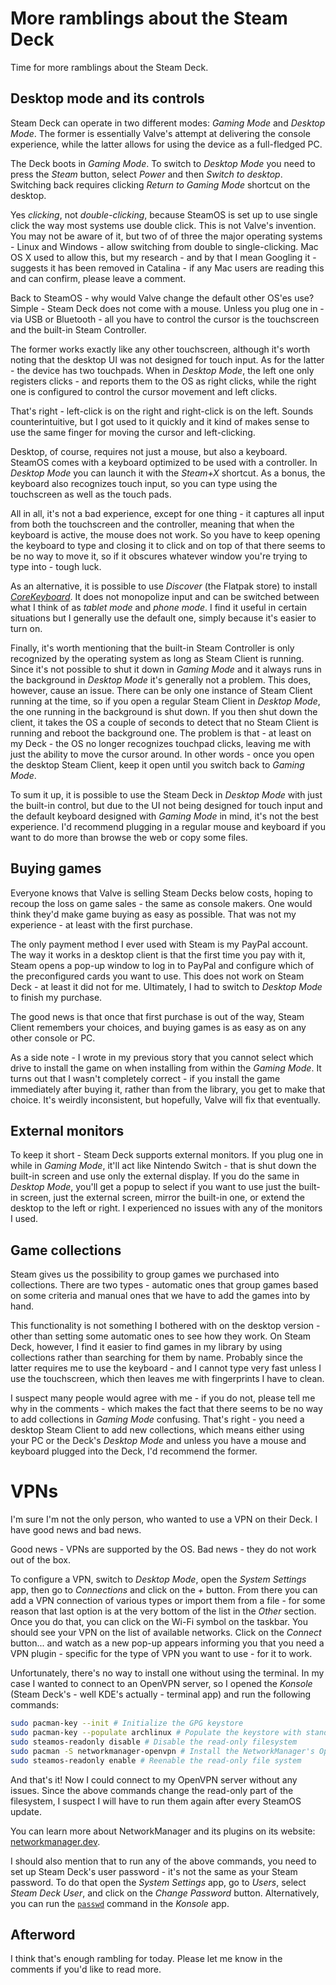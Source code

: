 # More ramblings about the Steam Deck

Time for more ramblings about the Steam Deck.

## Desktop mode and its controls

Steam Deck can operate in two different modes: *Gaming Mode* and *Desktop Mode*. The former is essentially Valve's attempt at delivering the console experience, while the latter allows for using the device as a full-fledged PC.

The Deck boots in _Gaming Mode_. To switch to _Desktop Mode_ you need to press the _Steam_ button, select _Power_ and then _Switch to desktop_. Switching back requires clicking _Return to Gaming Mode_ shortcut on the desktop.

Yes _clicking_, not _double-clicking_, because SteamOS is set up to use single click the way most systems use double click. This is not Valve's invention. You may not be aware of it, but two of of three the major operating systems - Linux and Windows - allow switching from double to single-clicking. Mac OS X used to allow this, but my research - and by that I mean Googling it - suggests it has been removed in Catalina - if any Mac users are reading this and can confirm, please leave a comment.

Back to SteamOS - why would Valve change the default other OS'es use? Simple - Steam Deck does not come with a mouse. Unless you plug one in - via USB or Bluetooth - all you have to control the cursor is the touchscreen and the built-in Steam Controller.

The former works exactly like any other touchscreen, although it's worth noting that the desktop UI was not designed for touch input. As for the latter - the device has two touchpads. When in _Desktop Mode_, the left one only registers clicks - and reports them to the OS as right clicks, while the right one is configured to control the cursor movement and left clicks.

That's right - left-click is on the right and right-click is on the left. Sounds counterintuitive, but I got used to it quickly and it kind of makes sense to use the same finger for moving the cursor and left-clicking.

Desktop, of course, requires not just a mouse, but also a keyboard. SteamOS comes with a keyboard optimized to be used with a controller. In _Desktop Mode_ you can launch it with the _Steam+X_ shortcut. As a bonus, the keyboard also recognizes touch input, so you can type using the touchscreen as well as the touch pads.

All in all, it's not a bad experience, except for one thing - it captures all input from both the touchscreen and the controller, meaning that when the keyboard is active, the mouse does not work. So you have to keep opening the keyboard to type and closing it to click and on top of that there seems to be no way to move it, so if it obscures whatever window you're trying to type into - tough luck.

As an alternative, it is possible to use _Discover_ (the Flatpak store) to install [_CoreKeyboard_](https://flathub.org/apps/details/org.cubocore.CoreKeyboard). It does not monopolize input and can be switched between what I think of as _tablet mode_ and _phone mode_. I find it useful in certain situations but I generally use the default one, simply because it's easier to turn on.

Finally, it's worth mentioning that the built-in Steam Controller is only recognized by the operating system as long as Steam Client is running. Since it's not possible to shut it down in _Gaming Mode_ and it always runs in the background in _Desktop Mode_ it's generally not a problem. This does, however, cause an issue. There can be only one instance of Steam Client running at the time, so if you open a regular Steam Client in _Desktop Mode_, the one running in the background is shut down. If you then shut down the client, it takes the OS a couple of seconds to detect that no Steam Client is running and reboot the background one. The problem is that - at least on my Deck - the OS no longer recognizes touchpad clicks, leaving me with just the ability to move the cursor around. In other words - once you open the desktop Steam Client, keep it open until you switch back to _Gaming Mode_. 

To sum it up, it is possible to use the Steam Deck in _Desktop Mode_ with just the built-in control, but due to the UI not being designed for touch input and the default keyboard designed with _Gaming Mode_ in mind, it's not the best experience. I'd recommend plugging in a regular mouse and keyboard if you want to do more than browse the web or copy some files.

## Buying games

Everyone knows that Valve is selling Steam Decks below costs, hoping to recoup the loss on game sales - the same as console makers. One would think they'd make game buying as easy as possible. That was not my experience - at least with the first purchase.

The only payment method I ever used with Steam is my PayPal account. The way it works in a desktop client is that the first time you pay with it, Steam opens a pop-up window to log in to PayPal and configure which of the preconfigured cards you want to use. This does not work on Steam Deck - at least it did not for me. Ultimately, I had to switch to _Desktop Mode_ to finish my purchase.

The good news is that once that first purchase is out of the way, Steam Client remembers your choices, and buying games is as easy as on any other console or PC.

As a side note - I wrote in my previous story that you cannot select which drive to install the game on when installing from within the _Gaming Mode_. It turns out that I wasn't completely correct - if you install the game immediately after buying it, rather than from the library, you get to make that choice. It's weirdly inconsistent, but hopefully, Valve will fix that eventually.

## External monitors

To keep it short - Steam Deck supports external monitors. If you plug one in while in _Gaming Mode_, it'll act like Nintendo Switch - that is shut down the built-in screen and use only the external display. If you do the same in _Desktop Mode_, you'll get a popup to select if you want to use just the built-in screen, just the external screen, mirror the built-in one, or extend the desktop to the left or right. I experienced no issues with any of the monitors I used.

## Game collections

Steam gives us the possibility to group games we purchased into collections. There are two types - automatic ones that group games based on some criteria and manual ones that we have to add the games into by hand.

This functionality is not something I bothered with on the desktop version - other than setting some automatic ones to see how they work. On Steam Deck, however, I find it easier to find games in my library by using collections rather than searching for them by name. Probably since the latter requires me to use the keyboard - and I cannot type very fast unless I use the touchscreen, which then leaves me with fingerprints I have to clean.

I suspect many people would agree with me - if you do not, please tell me why in the comments - which makes the fact that there seems to be no way to add collections in _Gaming Mode_ confusing. That's right - you need a desktop Steam Client to add new collections, which means either using your PC or the Deck's _Desktop Mode_ and unless you have a mouse and keyboard plugged into the Deck, I'd recommend the former.

# VPNs

I'm sure I'm not the only person, who wanted to use a VPN on their Deck. I have good news and bad news.

Good news - VPNs are supported by the OS. Bad news - they do not work out of the box.

To configure a VPN, switch to _Desktop Mode_, open the _System Settings_ app, then go to _Connections_ and click on the _+_ button. From there you can add a VPN connection of various types or import them from a file - for some reason that last option is at the very bottom of the list in the _Other_ section. Once you do that, you can click on the Wi-Fi symbol on the taskbar. You should see your VPN on the list of available networks. Click on the _Connect_ button... and watch as a new pop-up appears informing you that you need a VPN plugin - specific for the type of VPN you want to use - for it to work.

Unfortunately, there's no way to install one without using the terminal. In my case I wanted to connect to an OpenVPN server, so I opened the _Konsole_ (Steam Deck's - well KDE's actually - terminal app) and run the following commands:

```bash
sudo pacman-key --init # Initialize the GPG keystore
sudo pacman-key --populate archlinux # Populate the keystore with standard Arch Linux keys
sudo steamos-readonly disable # Disable the read-only filesystem
sudo pacman -S networkmanager-openvpn # Install the NetworkManager's OpenVPN plugin
sudo steamos-readonly enable # Reenable the read-only file system
```

And that's it! Now I could connect to my OpenVPN server without any issues. Since the above commands change the read-only part of the filesystem, I suspect I will have to run them again after every SteamOS update.

You can learn more about NetworkManager and its plugins on its website: [networkmanager.dev](https://networkmanager.dev/).

I should also mention that to run any of the above commands, you need to set up Steam Deck's user password - it's not the same as your Steam password. To do that open the _System Settings_ app, go to _Users_, select _Steam Deck User_, and click on the _Change Password_ button. Alternatively, you can run the [`passwd`](https://man7.org/linux/man-pages/man1/passwd.1.html) command in the _Konsole_ app.

## Afterword

I think that's enough rambling for today. Please let me know in the comments if you'd like to read more.







